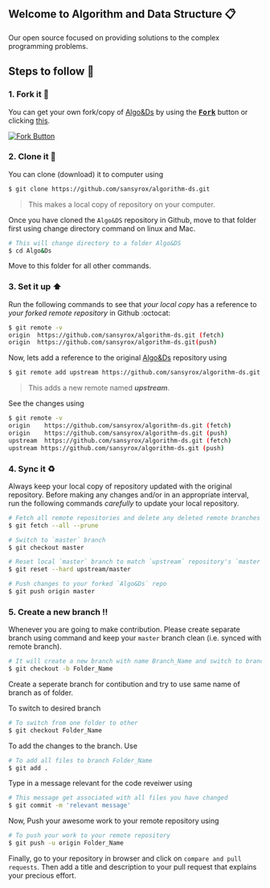 ## Welcome to Algorithm and Data Structure :clipboard:

Our open source focused on providing solutions to the complex programming problems. 


## Steps to follow :scroll:

### 1. Fork it :fork_and_knife:

You can get your own fork/copy of [Algo&Ds](https://github.com/sansyrox/algorithm-ds) by using the <a href="https://github.com/sansyrox/algorithm-ds/new/master?readme=1#fork-destination-box"><kbd><b>Fork</b></kbd></a> button or clicking [this](https://github.com/sansyrox/algorithm-ds/new/master?readme=1#fork-destination-box).

 [![Fork Button](https://help.github.com/assets/images/help/repository/fork_button.jpg)](https:/github.com/sansyrox/algorithm-ds)

### 2. Clone it :busts_in_silhouette:

You can clone (download) it to computer using

```sh
$ git clone https://github.com/sansyrox/algorithm-ds.git
```

> This makes a local copy of repository on your computer.

Once you have cloned the `Algo&DS` repository in Github, move to that folder first using change directory command on linux and Mac.

```sh
# This will change directory to a folder Algo&DS
$ cd Algo&Ds
```

Move to this folder for all other commands.

### 3. Set it up :arrow_up:

Run the following commands to see that *your local copy* has a reference to *your forked remote repository* in Github :octocat:

```sh
$ git remote -v
origin  https://github.com/sansyrox/algorithm-ds.git (fetch)
origin  https://github.com/sansyrox/algorithm-ds.git(push)
```

Now, lets add a reference to the original [Algo&Ds](https://github.com/sansyrox/algorithm-ds) repository using

```sh
$ git remote add upstream https://github.com/sansyrox/algorithm-ds.git
```

> This adds a new remote named ***upstream***.

See the changes using

```sh
$ git remote -v
origin    https://github.com/sansyrox/algorithm-ds.git (fetch)
origin    https://github.com/sansyrox/algorithm-ds.git (push)
upstream  https://github.com/sansyrox/algorithm-ds.git (fetch)
upstream https://github.com/sansyrox/algorithm-ds.git (push)
```

### 4. Sync it :recycle:

Always keep your local copy of repository updated with the original repository.
Before making any changes and/or in an appropriate interval, run the following commands *carefully* to update your local repository.

```sh
# Fetch all remote repositories and delete any deleted remote branches
$ git fetch --all --prune

# Switch to `master` branch
$ git checkout master

# Reset local `master` branch to match `upstream` repository's `master` branch
$ git reset --hard upstream/master

# Push changes to your forked `Algo&Ds` repo
$ git push origin master
```

### 5. Create a new branch :bangbang:

Whenever you are going to make contribution. Please create separate branch using command and keep your `master` branch clean (i.e. synced with remote branch).

```sh
# It will create a new branch with name Branch_Name and switch to branch Folder_Name
$ git checkout -b Folder_Name
```

Create a seperate branch for contibution and try to use same name of branch as of folder.

To switch to desired branch

```sh
# To switch from one folder to other
$ git checkout Folder_Name
```

To add the changes to the branch. Use

```sh
# To add all files to branch Folder_Name
$ git add .
```

Type in a message relevant for the code reveiwer using

```sh
# This message get associated with all files you have changed
$ git commit -m 'relevant message'
```

Now, Push your awesome work to your remote repository using

```sh
# To push your work to your remote repository
$ git push -u origin Folder_Name
```

Finally, go to your repository in browser and click on `compare and pull requests`.
Then add a title and description to your pull request that explains your precious effort.

